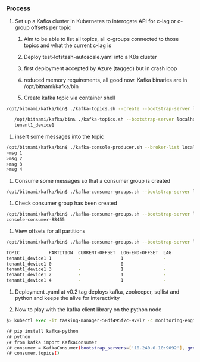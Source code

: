 ### Process

1. Set up a Kafka cluster in Kubernetes to interogate API for c-lag or c-group offsets per topic
   1. Aim to be able to list all topics, all c-groups connected to those topics and what the current c-lag is

   1. Deploy test-lofstash-autoscale.yaml into a K8s cluster

   1. first deployment accepted by Azure (tagged) but in crash loop

   1. reduced memory requirements, all good now. Kafka binaries are in /opt/bitnami/kafka/bin

   1. Create kafka topic via container shell

```bash
/opt/bitnami/kafka/bin$ ./kafka-topics.sh --create --bootstrap-server localhost:9092 --topic tenant1_device1 --partitions 5 --replication-factor 1

   /opt/bitnami/kafka/bin$ ./kafka-topics.sh --bootstrap-server localhost:9092 --list
   tenant1_device1
```

1. insert some messages into the topic

```bash
/opt/bitnami/kafka/bin$ ./kafka-console-producer.sh --broker-list localhost:9092 --topic tenant1_device1
>msg 1
>msg 2
>msg 3
>msg 4
```

1. Consume some messages so that a consumer group is created

```bash
/opt/bitnami/kafka/bin$ ./kafka-consumer-groups.sh --bootstrap-server localhost:9092 -list
```

1. Check consumer group has been created

```bash
/opt/bitnami/kafka/bin$ ./kafka-consumer-groups.sh --bootstrap-server localhost:9092 -list
console-consumer-88455
```

1. View offsets for all partitions

```bash
/opt/bitnami/kafka/bin$ ./kafka-consumer-groups.sh --bootstrap-server localhost:9092 -describe -group console-consumer-3241

TOPIC           PARTITION  CURRENT-OFFSET  LOG-END-OFFSET  LAG             CONSUMER-ID                                     HOST            CLIENT-ID
tenant1_device1 1          -               1               -               consumer-1-f19fa5c3-4879-4d2a-b324-817dfbb449a3 /10.240.0.15    consumer-1
tenant1_device1 0          -               0               -               consumer-1-f19fa5c3-4879-4d2a-b324-817dfbb449a3 /10.240.0.15    consumer-1
tenant1_device1 3          -               1               -               consumer-1-f19fa5c3-4879-4d2a-b324-817dfbb449a3 /10.240.0.15    consumer-1
tenant1_device1 2          -               1               -               consumer-1-f19fa5c3-4879-4d2a-b324-817dfbb449a3 /10.240.0.15    consumer-1
tenant1_device1 4          -               1               -               consumer-1-f19fa5c3-4879-4d2a-b324-817dfbb449a3 /10.240.0.15    consumer-1
```

1. Deployment .yaml at v0.2 tag deploys kafka, zookeeper, sqllist and python and keeps the alive for interactivity

1. Now to play with the kafka client library on the python node

```bash
$> kubectl exec -it tasking-manager-58df495f7c-9v8l7 -c monitoring-engine -- /bin/bash

/# pip install kafka-python
/# python
/# from kafka import KafkaConsumer
/# consumer = KafkaConsumer(bootstrap_servers=['10.240.0.10:9092'], group_id='consumer-1')
/# consumer.topics()

```

